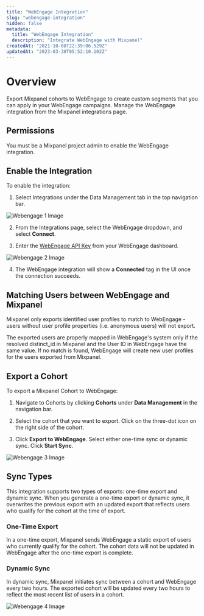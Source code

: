 ```yaml
---
title: "WebEngage Integration"
slug: "webengage-integration"
hidden: false
metadata: 
  title: "WebEngage Integration"
  description: "Integrate WebEngage with Mixpanel"
createdAt: "2021-10-08T22:39:06.529Z"
updatedAt: "2023-03-30T05:52:10.102Z"
---
```


# Overview

Export Mixpanel cohorts to WebEngage to create custom segments that you can apply in your WebEngage campaigns. Manage the WebEngage integration from the Mixpanel integrations page.

## Permissions

You must be a Mixpanel project admin to enable the WebEngage integration.

## Enable the Integration

To enable the integration: 

1. Select Integrations under the Data Management tab in the top navigation bar.

![Webengage 1 Image](https://raw.githubusercontent.com/ranic/mixpanel-docs/main/media/Other%20Bits/Cohort%20Syncs/WebEngage/webengage1.png)

2. From the Integrations page, select the WebEngage dropdown, and select **Connect**.

3. Enter the [WebEngage API Key](https://docs.webengage.com/docs/rest-api-getting-started#getting-your-credentials) from your WebEngage dashboard.

![Webengage 2 Image](https://raw.githubusercontent.com/ranic/mixpanel-docs/main/media/Other%20Bits/Cohort%20Syncs/WebEngage/webengage2.png)

4. The WebEngage integration will show a **Connected** tag in the UI once the connection succeeds.

## Matching Users between WebEngage and Mixpanel

Mixpanel only exports identified user profiles to match to WebEngage - users without user profile properties (i.e. anonymous users) will not export.

The exported users are properly mapped in WebEngage's system only if the resolved distinct_id in Mixpanel and the User ID in WebEngage have the same value. If no match is found, WebEngage will create new user profiles for the users exported from Mixpanel.

## Export a Cohort
To export a Mixpanel Cohort to WebEngage:

1. Navigate to Cohorts by clicking **Cohorts** under **Data Management** in the navigation bar.

2. Select the cohort that you want to export. Click on the three-dot icon on the right side of the cohort.

3. Click **Export to WebEngage**. Select either one-time sync or dynamic sync. Click **Start Sync**.

![Webengage 3 Image](https://raw.githubusercontent.com/ranic/mixpanel-docs/main/media/Other%20Bits/Cohort%20Syncs/WebEngage/webengage3.png)

## Sync Types
This integration supports two types of exports: one-time export and dynamic sync. When you generate a one-time export or dynamic sync, it overwrites the previous export with an updated export that reflects users who qualify for the cohort at the time of export.

### One-Time Export
In a one-time export, Mixpanel sends WebEngage a static export of users who currently qualify for the cohort. The cohort data will not be updated in WebEngage after the one-time export is complete.

### Dynamic Sync
In dynamic sync, Mixpanel initiates sync between a cohort and WebEngage every two hours. The exported cohort will be updated every two hours to reflect the most recent list of users in a cohort.

![Webengage 4 Image](https://raw.githubusercontent.com/ranic/mixpanel-docs/main/media/Other%20Bits/Cohort%20Syncs/WebEngage/webengage4.png)

